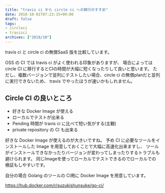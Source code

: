 ```yaml
---
title: "travis ci から circle ci への移行のすすめ"
date: 2018-10-01T07:23:15+09:00
draft: false
tags:
- circleci
- travisci
archives: ["2018/10"]
---
```


travis ci と circle ci の無償SaaS 版を比較しています。

OSS の CI では travis ci がよく使われる印象がありますが、
場合によっては circle CI に移行するとCIの時間が大幅に短くなったりして良いと思います。
ただし、複数バージョンで並列にテストしたい場合、circle ci の無償planだと並列に実行できないため、
travis でやったほうが速いかもしれません。

## Circle CI の良いところ

* 好きな Docker Image が使える
* ローカルでテストが出来る
* Pending 時間が travis ci に比べて短い気がする(主観)
* private repository の CI も出来る

好きな Docker Image が使えるのが大きいですね。
予め CI に必要なツールをインストールした Image を用意しておくことで大幅に高速化出来ますし、
ツールがインストールできなかったりバージョンが変わってしまったりするトラブルも避けられます。
同じImageを使ってローカルでテストできるのでローカルでの検証もしやすいです。

自分の場合 Golang のツールの CI用に Docker Image を用意しています。

https://hub.docker.com/r/suzukishunsuke/go-ci/
